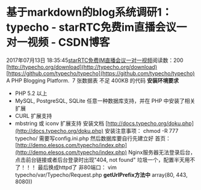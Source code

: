 # 基于markdown的blog系统调研1：typecho - starRTC免费im直播会议一对一视频 - CSDN博客
2017年07月13日 18:35:45[starRTC免费IM直播会议一对一视频](https://me.csdn.net/elesos)阅读数：200
[http://typecho.org/download](http://typecho.org/download)
[https://github.com/typecho/typecho](https://github.com/typecho/typecho)
A PHP Blogging Platform. 
7 张数据表
不足 400KB 的代码
**安装环境要求**
- PHP 5.2 以上
- MySQL, PostgreSQL, SQLite 任意一种数据库支持，并在 PHP 中安装了相关扩展
- CURL 扩展支持
- mbstring 或 iconv 扩展支持
安装文档
[http://docs.typecho.org/doku.php](http://docs.typecho.org/doku.php)
安装注意事项：
chmod -R 777 typecho/ 需要写config.ini.php
然后数据库要自行先建立好
首页：
[http://demo.elesos.com/typecho/index.php](http://demo.elesos.com/typecho/index.php)
Nginx服务器无法登录后台，点击前台链接或者后台登录时出现"404, not found"
垃圾一个，配置半天用不了！！！
最后换成httpd了
非80端口：
vim typecho/var/Typecho/Request.php
**getUrlPrefix方法中**
array(80, 443,
8080))
